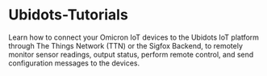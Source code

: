 # Ubidots-Tutorials
 Learn how to connect your Omicron IoT devices to the Ubidots IoT platform through The Things Network (TTN) or the Sigfox Backend, to remotely monitor sensor readings, output status, perform remote control, and send configuration messages to the devices.
